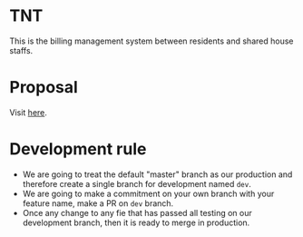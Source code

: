 # TNT
This is the billing management system between residents and shared house staffs.

# Proposal
Visit [here](https://docs.google.com/presentation/d/1IjI5PhNKk5VkCB9_Wj3uIB4WSJ36PPd4lGRsgbuZepY/edit).

# Development rule
* We are going to treat the default "master" branch as our production and therefore create a single branch for development named `dev`.
* We are going to make a commitment on your own branch with your feature name, make a PR on `dev` branch.
* Once any change to any fie that has passed all testing on our development branch, then it is ready to merge in production.